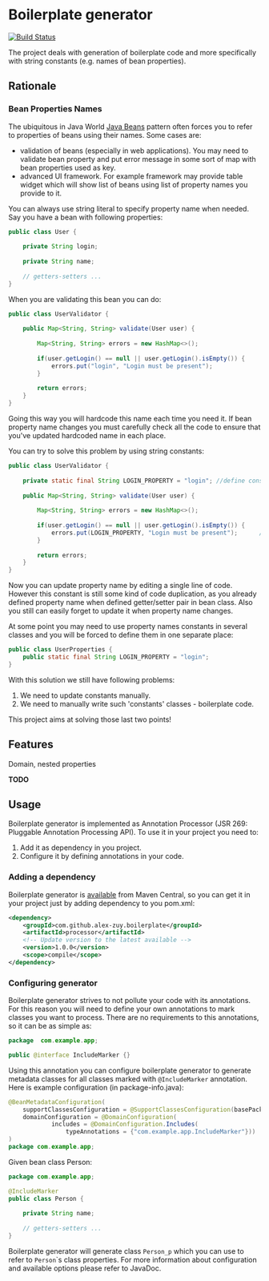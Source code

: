 # Boilerplate generator
[![Build Status](https://travis-ci.org/alex-zuy/boilerplate-generator.svg?branch=master)](https://travis-ci.org/alex-zuy/boilerplate-generator)

The project deals with generation of boilerplate code and more specifically with
string constants (e.g. names of bean properties).

## Rationale

### Bean Properties Names

The ubiquitous in Java World [Java Beans](http://www.oracle.com/technetwork/java/javase/documentation/spec-136004.html)
pattern often forces you to refer to properties of beans using their names.
Some cases are:
* validation of beans (especially in web applications). You may need to validate bean
property and put error message in some sort of map with bean properties used as key.
* advanced UI framework. For example framework may provide table widget which will show
list of beans using list of property names you provide to it.

You can always use string literal to specify property name when needed. Say you
have a bean with following properties:
```java
public class User {
    
    private String login;
    
    private String name;
    
    // getters-setters ...
}
```
When you are validating this bean you can do:
```java
public class UserValidator {
    
    public Map<String, String> validate(User user) {
        
        Map<String, String> errors = new HashMap<>();
        
        if(user.getLogin() == null || user.getLogin().isEmpty()) {
            errors.put("login", "Login must be present");              //hardcoded property name
        }
        
        return errors;
    }
}
```
Going this way you will hardcode this name each time you need it. If bean property name
changes you must carefully check all the code to ensure that you've updated hardcoded
name in each place.

You can try to solve this problem by using string constants:
```java
public class UserValidator {
    
    private static final String LOGIN_PROPERTY = "login"; //define constant to avoid hardcoding name
    
    public Map<String, String> validate(User user) {
        
        Map<String, String> errors = new HashMap<>();
        
        if(user.getLogin() == null || user.getLogin().isEmpty()) {
            errors.put(LOGIN_PROPERTY, "Login must be present");      //use manually created constant
        }
        
        return errors;
    }
}
```
Now you can update property name by editing  a single line of code. However this
constant is still some kind of code duplication, as you already defined property name
when defined getter/setter pair in bean class. Also you still can easily forget to
update it when property name changes.

At some point you may need to use property names constants in several classes and you
will be forced to define them in one separate place:
```java
public class UserProperties {
    public static final String LOGIN_PROPERTY = "login";
}
```
With this solution we still have following problems:
1. We need to update constants manually.
2. We need to manually write such 'constants' classes - boilerplate code.

This project aims at solving those last two points!

## Features

Domain, nested properties

**TODO**

## Usage
Boilerplate generator is implemented as Annotation Processor (JSR 269: Pluggable Annotation Processing API).
To use it in your project you need to:
1. Add it as dependency in you project.
2. Configure it by defining annotations in your code.
 
### Adding a dependency

Boilerplate generator is [available](http://search.maven.org/#search%7Cga%7C1%7Cg%3A%22com.github.alex-zuy.boilerplate%22%20AND%20a%3A%22processor%22)
from Maven Central, so you can get it in your project just by adding
dependency to you pom.xml:
<!-- We can link artifact version using recource filtering -->
```xml
<dependency>
    <groupId>com.github.alex-zuy.boilerplate</groupId>
    <artifactId>processor</artifactId>
    <!-- Update version to the latest available -->
    <version>1.0.0</version>
    <scope>compile</scope>
</dependency>
```
### Configuring generator
Boilerplate generator strives to not pollute your code with its annotations.
For this reason you will need to define your own annotations to mark classes
you want to process. There are no requirements to this annotations, so it can
be as simple as:
```java
package  com.example.app;

public @interface IncludeMarker {}
```
Using this annotation you can configure boilerplate generator to generate metadata classes
for all classes marked with `@IncludeMarker` annotation. Here is example configuration (in package-info.java):
```java
@BeanMetadataConfiguration(
    supportClassesConfiguration = @SupportClassesConfiguration(basePackage = "com.example.app.generated.support"),
    domainConfiguration = @DomainConfiguration(
            includes = @DomainConfiguration.Includes(
                typeAnnotations = {"com.example.app.IncludeMarker"}))
)
package com.example.app;
```
Given bean class Person:
```java
package com.example.app;

@IncludeMarker
public class Person {
    
    private String name;
    
    // getters-setters ...
}
```
Boilerplate generator will generate class `Person_p` which you can use to refer to `Person`\`s class properties.
For more information about configuration and available options please refer to <!-- TODO: inser link --> JavaDoc.
